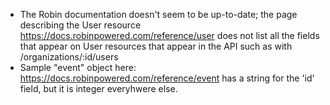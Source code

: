 - The Robin documentation doesn't seem to be up-to-date; the page describing the User resource https://docs.robinpowered.com/reference/user does not list all the fields that appear on User resources that appear in the API such as with /organizations/:id/users
- Sample "event" object here: https://docs.robinpowered.com/reference/event has a string for the 'id' field, but it is integer everyhwere else.
